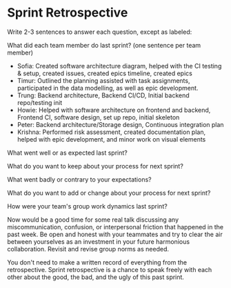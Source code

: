 # Sprint Retrospective
Write 2-3 sentences to answer each question, except as labeled:

What did each team member do last sprint? (one sentence per team member)
* Sofia: Created software architecture diagram, helped with the CI testing & setup, created issues, created epics timeline, created epics
* Timur: Outlined the planning assisted with task assignments, participated in the data modelling, as well as epic development.
* Trung: Backend architecture, Backend CI/CD, Initial backend repo/testing init
* Howie: Helped with software architecture on frontend and backend, Frontend CI, software design, set up repo, initial skeleton
* Peter: Backend architecture/Storage design, Continuous integration plan
* Krishna: Performed risk assessment, created documentation plan, helped with epic development, and minor work on visual elements

What went well or as expected last sprint?

What do you want to keep about your process for next sprint?

What went badly or contrary to your expectations?

What do you want to add or change about your process for next sprint?

How were your team's group work dynamics last sprint?

Now would be a good time for some real talk discussing any miscommunication, confusion, or interpersonal friction that happened in the past week. Be open and honest with your teammates and try to clear the air between yourselves as an investment in your future harmonious collaboration.
Revisit and revise group norms as needed.

You don't need to make a written record of everything from the retrospective. Sprint retrospective is a chance to speak freely with each other about the good, the bad, and the ugly of this past sprint.

